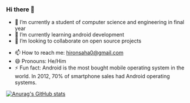 ### Hi there 👋



- 🔭 I’m currently a student of computer science and engineering in final year 
- 🌱 I’m currently learning android development
- 👯 I’m looking to collaborate on open source projects
<!-- - 🤔 I’m looking for help with .. 
- 💬 Ask me about ... --> 
- 📫 How to reach me: hironsaha0@gmail.com
- 😄 Pronouns: He/Him
- ⚡ Fun fact: Android is the most bought mobile operating system in the world. In 2012, 70% of smartphone sales had Android operating systems.

[![Anurag's GitHub stats](https://github-readme-stats.vercel.app/api?username=hiron1999)](https://github.com/anuraghazra/github-readme-stats)
